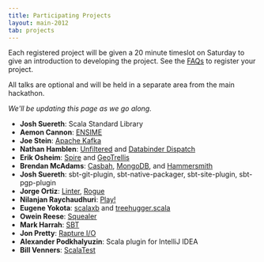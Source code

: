 ```yaml
---
title: Participating Projects
layout: main-2012
tab: projects
---
```


Each registered project will be given a 20 minute timeslot on Saturday to give an introduction to developing the project. See the [FAQs](faq.html) to register your project.

All talks are optional and will be held in a separate area from the main
hackathon.

*We'll be updating this page as we go along.*

* **Josh Suereth**: Scala Standard Library
* **Aemon Cannon**: [ENSIME](https://github.com/aemoncannon/ensime)
* **Joe Stein**: [Apache Kafka](http://incubator.apache.org/kafka/)
* **Nathan Hamblen**: [Unfiltered](https://github.com/n8han/Unfiltered) and [Databinder Dispatch](https://github.com/n8han/Databinder-Dispatch)
* **Erik Osheim**: [Spire](https://github.com/non/spire) and [GeoTrellis](https://github.com/azavea/geotrellis)
* **Brendan McAdams**: [Casbah](http://api.mongodb.org/scala/casbah/2.1.1/index.html), [MongoDB](http://www.mongodb.org/), and [Hammersmith](https://github.com/bwmcadams/hammersmith)
* **Josh Suereth**: sbt-git-plugin, sbt-native-packager, sbt-site-plugin, sbt-pgp-plugin
* **Jorge Ortiz**: [Linter](https://github.com/jorgeortiz85/linter), [Rogue](https://github.com/foursquare/rogue)
* **Nilanjan Raychaudhuri**: [Play!](http://www.playframework.org/)
* **Eugene Yokota**: [scalaxb](http://scalxb.org/) and [treehugger.scala](http://eed3si9n.com/treehugger/)
* **Owein Reese**: [Squealer](http://wheaties.github.com/Squealer/)
* **Mark Harrah**: [SBT](https://github.com/harrah/xsbt)
* **Jon Pretty**: [Rapture I/O](https://github.com/propensive/rapture-io)
* **Alexander Podkhalyuzin**: Scala plugin for IntelliJ IDEA
* **Bill Venners**: [ScalaTest](http://www.scalatest.org/)
